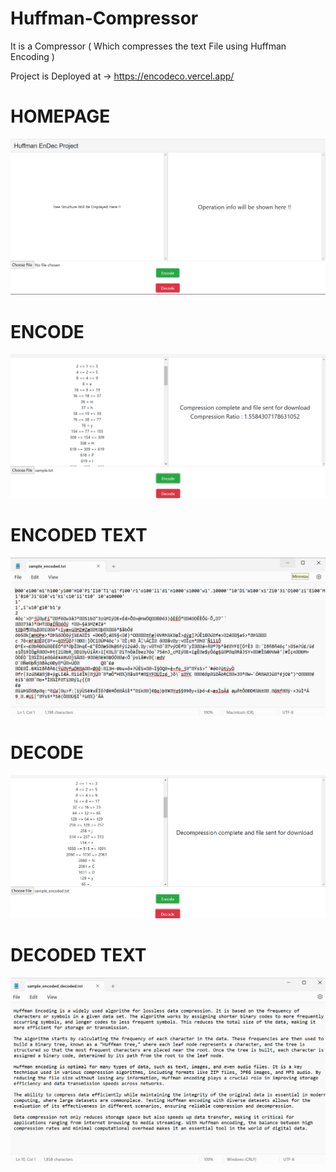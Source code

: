# Huffman-Compressor
It is a Compressor ( Which compresses the text File using Huffman Encoding )

Project is Deployed at -> https://encodeco.vercel.app/


# HOMEPAGE
![](HomePage.png)

# ENCODE
![](Encode.png)

# ENCODED TEXT
![](Encoded_text.png)

# DECODE
![](Decode.png)

# DECODED TEXT
![](Decoded_text.png)


